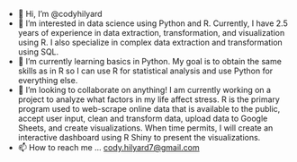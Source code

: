 - 👋 Hi, I’m @codyhilyard
- 👀 I’m interested in data science using Python and R. Currently, I have 2.5 years of experience in data extraction, transformation, and visualization using R. I also specialize in complex data extraction and transformation using SQL.
- 🌱 I’m currently learning basics in Python. My goal is to obtain the same skills as in R so I can use R for statistical analysis and use Python for everything else.
- 💞️ I’m looking to collaborate on anything! I am currently working on a project to analyze what factors in my life affect stress. R is the primary program used to web-scrape online data that is available to the public, accept user input, clean and transform data, upload data to Google Sheets, and create visualizations. When time permits, I will create an interactive dashboard using R Shiny to present the visualizations.
- 📫 How to reach me ... cody.hilyard7@gmail.com

<!---
ch-developer714/ch-developer714 is a ✨ special ✨ repository because its `README.md` (this file) appears on your GitHub profile.
You can click the Preview link to take a look at your changes.
--->
